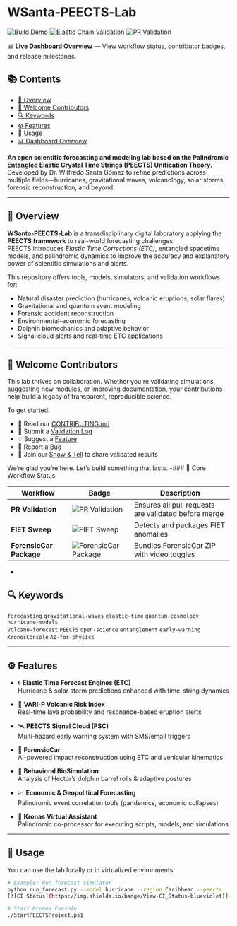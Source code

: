 # WSanta‑PEECTS‑Lab
[![Build Demo](https://github.com/WSantaKronosPEECTS/WSanta-PEECTS-Lab/actions/workflows/build-demo.yml/badge.svg)](https://github.com/WSantaKronosPEECTS/WSanta-PEECTS-Lab/actions/workflows/build-demo.yml)
[![Elastic Chain Validation](https://github.com/WSantaKronosPEECTS/WSanta-PEECTS-Lab/actions/workflows/elastic-entangle-validate.yml/badge.svg)](https://github.com/WSantaKronosPEECTS/WSanta-PEECTS-Lab/actions/workflows/elastic-entangle-validate.yml)
[![PR Validation](https://github.com/WSantaKronosPEECTS/WSanta-PEECTS-Lab/actions/workflows/pr-validation.yml/badge.svg)](https://github.com/WSantaKronosPEECTS/WSanta-PEECTS-Lab/actions/workflows/pr-validation.yml)

📊 **[Live Dashboard Overview](docs/dashboard.md)** — View workflow status, contributor badges, and release milestones.
## 📚 Contents
- [🧬 Overview](#overview)
- [👋 Welcome Contributors](#welcome-contributors)
- [🔍 Keywords](#keywords)
- [⚙️ Features](#features)
- [🧪 Usage](#usage)
- [📊 Dashboard Overview](docs/dashboard.md)

**An open scientific forecasting and modeling lab based on the Palindromic Entangled Elastic Crystal Time Strings (PEECTS) Unification Theory.**  
Developed by Dr. Wilfredo Santa Gómez to refine predictions across multiple fields—hurricanes, gravitational waves, volcanology, solar storms, forensic reconstruction, and beyond.

---

## 🧬 Overview

**WSanta‑PEECTS‑Lab** is a transdisciplinary digital laboratory applying the **PEECTS framework** to real-world forecasting challenges.  
PEECTS introduces *Elastic Time Corrections (ETC)*, entangled spacetime models, and palindromic dynamics to improve the accuracy and explanatory power of scientific simulations and alerts.

This repository offers tools, models, simulators, and validation workflows for:
- Natural disaster prediction (hurricanes, volcanic eruptions, solar flares)
- Gravitational and quantum event modeling
- Forensic accident reconstruction
- Environmental-economic forecasting
- Dolphin biomechanics and adaptive behavior
- Signal cloud alerts and real-time ETC applications

----

## 👋 Welcome Contributors

This lab thrives on collaboration. Whether you're validating simulations, suggesting new modules, or improving documentation, your contributions help build a legacy of transparent, reproducible science.

To get started:

- 📖 Read our [CONTRIBUTING.md](CONTRIBUTING.md)
- 🧪 Submit a [Validation Log](https://github.com/WSantaKronosPEECTS/WSanta-PEECTS-Lab/issues/new?template=validation_log.md)
- 💡 Suggest a [Feature](https://github.com/WSantaKronosPEECTS/WSanta-PEECTS-Lab/issues/new?template=feature_request.md)
- 🐞 Report a [Bug](https://github.com/WSantaKronosPEECTS/WSanta-PEECTS-Lab/issues/new?template=bug_report.md)
- 📣 Join our [Show & Tell](https://github.com/WSantaKronosPEECTS/WSanta-PEECTS-Lab/discussions) to share validated results

We’re glad you’re here. Let’s build something that lasts.
-### 🚀 Core Workflow Status

| Workflow | Badge | Description |
|----------|-------|-------------|
| **PR Validation** | ![PR Validation](https://github.com/WSantaKronosPEECTS/WSanta-PEECTS-Lab/actions/workflows/pr-validation.yml/badge.svg) | Ensures all pull requests are validated before merge |
| **FIET Sweep** | ![FIET Sweep](https://github.com/WSantaKronosPEECTS/WSanta-PEECTS-Lab/actions/workflows/fiet-sweep.yml/badge.svg) | Detects and packages FIET anomalies |
| **ForensicCar Package** | ![ForensicCar Package](https://github.com/WSantaKronosPEECTS/WSanta-PEECTS-Lab/actions/workflows/forensiccar-package.yml/badge.svg) | Bundles ForensicCar ZIP with video toggles |
-

## 🔍 Keywords

`forecasting` `gravitational-waves` `elastic-time` `quantum-cosmology` `hurricane-models`  
`volcano-forecast` `PEECTS` `open-science` `entanglement` `early-warning` `KronosConsole` `AI-for-physics`

---

## ⚙️ Features

- 🌀 **Elastic Time Forecast Engines (ETC)**  
  Hurricane & solar storm predictions enhanced with time-string dynamics

- 🌋 **VARI‑P Volcanic Risk Index**  
  Real-time lava probability and resonance-based eruption alerts

- 🛰️ **PEECTS Signal Cloud (PSC)**  
  Multi-hazard early warning system with SMS/email triggers

- 🔬 **ForensicCar**  
  AI-powered impact reconstruction using ETC and vehicular kinematics

- 🐬 **Behavioral BioSimulation**  
  Analysis of Hector’s dolphin barrel rolls & adaptive postures

- 📈 **Economic & Geopolitical Forecasting**  
  Palindromic event correlation tools (pandemics, economic collapses)

- 🧠 **Kronas Virtual Assistant**  
  Palindromic co-processor for executing scripts, models, and simulations

---

## 🧪 Usage

You can use the lab locally or in virtualized environments:

```bash
# Example: Run forecast simulator
python run_forecast.py --model hurricane --region Caribbean --peects
[![CI Status](https://img.shields.io/badge/View-CI_Status-blueviolet)](ci-status.md)

# Start Kronos Console
./StartPEECTSProject.ps1
